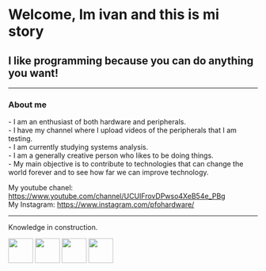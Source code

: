 <div if="header" algin center>

<h1>Welcome, Im ivan and this is mi story</h1>
<h2> I like programming because you can do anything you want!</h2>
</div>

---
<h3>About me</h3>
- I am an enthusiast of both hardware and peripherals.<br>
- I have my channel where I upload videos of the peripherals that I am testing.<br>
- I am currently studying systems analysis.<br>
- I am a generally creative person who likes to be doing things.<br>
- My main objective is to contribute to technologies that can change the world forever and to see how far we can improve technology.<br>

My youtube chanel: https://www.youtube.com/channel/UCUIFrovDPwso4XeB54e_PBg  <br> 
My Instagram: https://www.instagram.com/pfohardware/  <br>

---

Knowledge in construction.
<div>
  <img src="https://cdn-icons-png.flaticon.com/512/2827/2827348.png" width="50px" height="50px"/>
  <img src="https://upload.wikimedia.org/wikipedia/commons/1/1f/Python_logo_01.svg" width="50px" height="50px">
  <img src="![image](https://github.com/ivanpfoh/ivanpfoh/assets/114116865/523f92db-674f-483b-8ed5-45e5917ac810)
" width="50px" height="50px">
  <img src="https://www.pngwing.com/es/free-png-tzfox" width="50px" height="50px">
</div>
